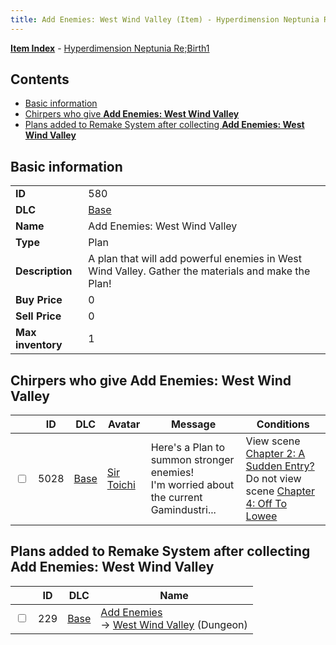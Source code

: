 ```yaml
---
title: Add Enemies: West Wind Valley (Item) - Hyperdimension Neptunia Re;Birth1
---
```


[**Item Index**](/neptunia/rb1/item/index.html) - [Hyperdimension Neptunia Re;Birth1](/neptunia/rb1)

## Contents

- [Basic information](#basic-information)
- [Chirpers who give **Add Enemies: West Wind Valley**](#chirpers-who-give-add-enemies-west-wind-valley)
- [Plans added to Remake System after collecting **Add Enemies: West Wind Valley**](#plans-added-to-remake-system-after-collecting-add-enemies-west-wind-valley)
## Basic information

|   |   |
| -- | -- |
| **ID** | 580 |
| **DLC** | [Base](/neptunia/rb1/dlc/1-base.html) |
| **Name** | Add Enemies: West Wind Valley |
| **Type** | Plan |
| **Description** | A plan that will add powerful enemies in West Wind Valley. Gather the materials and make the Plan! |
| **Buy Price** | 0 |
| **Sell Price** | 0 |
| **Max inventory** | 1 |


## Chirpers who give **Add Enemies: West Wind Valley**

|    | ID | DLC | Avatar | Message | Conditions |
| -- | -- | --- | ------ | ------- | ---------- |
| <input type="checkbox" id="rb1-chirper-event-1-5028" class="trackbox" /> | 5028 | [Base](/neptunia/rb1/dlc/1-base.html) | [Sir Toichi](/neptunia/rb1/undefined/1-220-sir-toichi.html) | Here's a Plan to summon stronger enemies!<br />I'm worried about the current Gamindustri... | View scene [Chapter 2: A Sudden Entry?](/neptunia/rb1/scene/1-208-chapter-2-a-sudden-entry.html)<br />Do not view scene [Chapter 4: Off To Lowee](/neptunia/rb1/scene/1-401-chapter-4-off-to-lowee.html) |


## Plans added to Remake System after collecting **Add Enemies: West Wind Valley**

|    | ID | DLC | Name |
| -- | -- | --- | ---- |
| <input type="checkbox" id="rb1-remake-1-229" class="trackbox" /> | 229 | [Base](/neptunia/rb1/dlc/1-base.html) | [Add Enemies](/neptunia/rb1/remake/1-229-add-enemies.html)<br /> → [West Wind Valley](/neptunia/rb1/dungeon/1-3-west-wind-valley.html) (Dungeon) |
